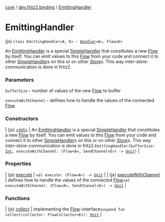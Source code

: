 [core](../../index.md) / [dev.fritz2.binding](../index.md) / [EmittingHandler](./index.md)

# EmittingHandler

(js) `class EmittingHandler<A, E> : `[`Handler`](../-handler/index.md)`<A>, Flow<E>`

An [EmittingHandler](./index.md) is a special [SimpleHandler](../-simple-handler/index.md) that constitutes a new [Flow](#) by itself. You can emit values to this [Flow](#) from your code
and connect it to other [SimpleHandler](../-simple-handler/index.md)s on this or on other [Store](../-store/index.md)s. This way inter-store-communication is done in fritz2.

### Parameters

`bufferSize` - number of values of the new [Flow](#) to buffer

`executeWithChannel` - defines how to handle the values of the connected [Flow](#)

### Constructors

| (js) [&lt;init&gt;](-init-.md) | An [EmittingHandler](./index.md) is a special [SimpleHandler](../-simple-handler/index.md) that constitutes a new [Flow](#) by itself. You can emit values to this [Flow](#) from your code and connect it to other [SimpleHandler](../-simple-handler/index.md)s on this or on other [Store](../-store/index.md)s. This way inter-store-communication is done in fritz2.`EmittingHandler(bufferSize: `[`Int`](https://kotlinlang.org/api/latest/jvm/stdlib/kotlin/-int/index.html)`, executeWithChannel: (Flow<A>, SendChannel<E>) -> `[`Unit`](https://kotlinlang.org/api/latest/jvm/stdlib/kotlin/-unit/index.html)`)` |

### Properties

| (js) [execute](execute.md) | `val execute: (Flow<A>) -> `[`Unit`](https://kotlinlang.org/api/latest/jvm/stdlib/kotlin/-unit/index.html) |
| (js) [executeWithChannel](execute-with-channel.md) | defines how to handle the values of the connected [Flow](#)`val executeWithChannel: (Flow<A>, SendChannel<E>) -> `[`Unit`](https://kotlinlang.org/api/latest/jvm/stdlib/kotlin/-unit/index.html) |

### Functions

| (js) [collect](collect.md) | implementing the [Flow](#)-interface`suspend fun collect(collector: FlowCollector<E>): `[`Unit`](https://kotlinlang.org/api/latest/jvm/stdlib/kotlin/-unit/index.html) |

